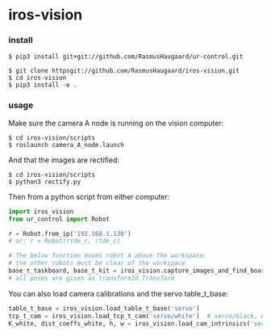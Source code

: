 # iros-vision

### install

```
$ pip3 install git+git://github.com/RasmusHaugaard/ur-control.git

$ git clone httpsgit://github.com/RasmusHaugaard/iros-vision.git
$ cd iros-vision
$ pip3 install -e .
```


### usage
Make sure the camera A node is running on the vision computer:
```
$ cd iros-vision/scripts
$ roslaunch camera_A_node.launch
```
And that the images are rectified:
```
$ cd iros-vision/scripts
$ python3 rectify.py
```
Then from a python script from either computer:
```python
import iros_vision
from ur_control import Robot

r = Robot.from_ip('192.168.1.130')
# or: r = Robot(rtde_r, rtde_c)

# The below function moves robot A above the workspace. 
# the other robots must be clear of the workspace
base_t_taskboard, base_t_kit = iros_vision.capture_images_and_find_boards(r)
# all poses are given as transform3d.Transform
```
You can also load camera calibrations and the servo table_t_base:
```python
table_t_base = iros_vision.load_table_t_base('servo')
tcp_t_cam = iros_vision.load_tcp_t_cam('servo/white')  # servo/black, A
K_white, dist_coeffs_white, h, w = iros_vision.load_cam_intrinsics('servo/white') # servo/black, A
```